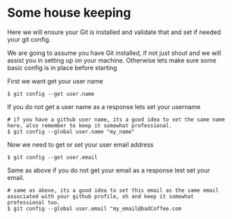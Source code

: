 # Some house keeping

Here we will ensure your Git is installed and validate that and set if needed your git config. 

We are going to assume you have Git installed, if not just shout and we will assist you in setting up on your machine. Otherwise lets make sure some basic config is in place before starting 

First we want get your user name 
```
$ git config --get user.name
```
If you do not get a user name as a response lets set your username 
```
# if you have a github user name, its a good idea to set the same name here, also remember to keep it somewhat professional.
$ git config --global user.name "my_name"
```

Now we need to get or set your user email address 
```
$ git config --get user.email
```
Same as above if you do not get your email as a response lest set your email.
```
# same as above, its a good idea to set this email as the same email associated with your github profile, oh and keep it somewhat professional too. 
$ git config --global user.email "my_email@badCoffee.com
```



